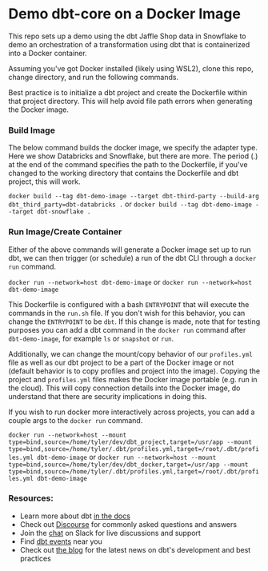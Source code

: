 # Demo dbt-core on a Docker Image

This repo sets up a demo using the dbt Jaffle Shop data in Snowflake to demo an orchestration of a transformation using dbt that is containerized into a Docker container.

Assuming you've got Docker installed (likely using WSL2), clone this repo, change directory, and run the following commands.

Best practice is to initialize a dbt project and create the Dockerfile within that project directory. This will help avoid file path errors when generating the Docker image.

### Build Image

The below command builds the docker image, we specify the adapter type. Here we show Databricks and Snowflake, but there are more. The period (.) at the end of the command specifies the path to the Dockerfile, if you've changed to the working directory that contains the Dockerfile and dbt project, this will work.

```docker build --tag dbt-demo-image --target dbt-third-party --build-arg dbt_third_party=dbt-databricks .```
or
```docker build --tag dbt-demo-image --target dbt-snowflake .```

### Run Image/Create Container

Either of the above commands will generate a Docker image set up to run dbt, we can then trigger (or schedule) a run of the dbt CLI through a `docker run` command.

```docker run --network=host dbt-demo-image```
or
```docker run --network=host dbt-demo-image```

This Dockerfile is configured with a bash `ENTRYPOINT` that will execute the commands in the `run.sh` file. If you don't wish for this behavior, you can change the `ENTRYPOINT` to be `dbt`. If this change is made, note that for testing purposes you can add a dbt command in the `docker run` command after `dbt-demo-image`, for example `ls` or `snapshot` or `run`. 

Additionally, we can change the mount/copy behavior of our `profiles.yml` file as well as our dbt project to be a part of the Docker image or not (default behavior is to copy profiles and project into the image). Copying the project and `profiles.yml` files makes the Docker image portable (e.g. run in the cloud). This will copy connection details into the Docker image, do understand that there are security implications in doing this.

If you wish to run docker more interactively across projects, you can add a couple args to the `docker run` command.

```docker run --network=host --mount type=bind,source=/home/tyler/dev/dbt_project,target=/usr/app --mount type=bind,source=/home/tyler/.dbt/profiles.yml,target=/root/.dbt/profiles.yml dbt-demo-image```
or
```docker run --network=host --mount type=bind,source=/home/tyler/dev/dbt_docker,target=/usr/app --mount type=bind,source=/home/tyler/.dbt/profiles.yml,target=/root/.dbt/profiles.yml dbt-demo-image```

### Resources:
- Learn more about dbt [in the docs](https://docs.getdbt.com/docs/introduction)
- Check out [Discourse](https://discourse.getdbt.com/) for commonly asked questions and answers
- Join the [chat](https://community.getdbt.com/) on Slack for live discussions and support
- Find [dbt events](https://events.getdbt.com) near you
- Check out [the blog](https://blog.getdbt.com/) for the latest news on dbt's development and best practices
